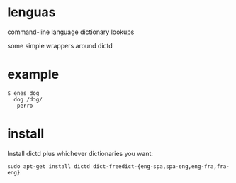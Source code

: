 # lenguas

command-line language dictionary lookups

some simple wrappers around dictd

# example

```
$ enes dog
  dog /dɔg/
   perro
```

# install

Install dictd plus whichever dictionaries you want:

```
sudo apt-get install dictd dict-freedict-{eng-spa,spa-eng,eng-fra,fra-eng}
```

